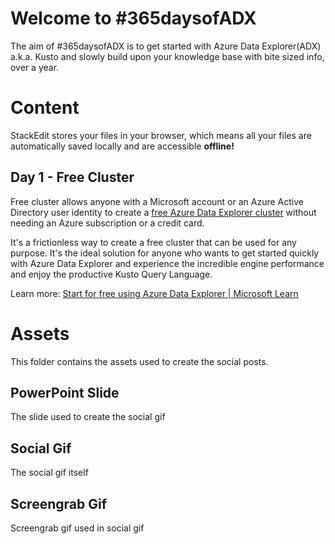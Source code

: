 # Welcome to #365daysofADX

The aim of #365daysofADX is to get started with Azure Data Explorer(ADX) a.k.a. Kusto and slowly build upon your knowledge base with bite sized info, over a year.


# Content

StackEdit stores your files in your browser, which means all your files are automatically saved locally and are accessible **offline!**

## Day 1 - Free Cluster

Free cluster allows anyone with a Microsoft account or an Azure Active Directory user identity to create a  [free Azure Data Explorer cluster](https://learn.microsoft.com/en-us/azure/data-explorer/start-for-free-web-ui)  without needing an Azure subscription or a credit card.

It's a frictionless way to create a free cluster that can be used for any purpose. It's the ideal solution for anyone who wants to get started quickly with Azure Data Explorer and experience the incredible engine performance and enjoy the productive Kusto Query Language.

Learn more: [Start for free using Azure Data Explorer | Microsoft Learn](https://learn.microsoft.com/en-us/azure/data-explorer/start-for-free)



# Assets

This folder contains the assets used to create the social posts.



## PowerPoint Slide

The slide used to create the social gif

## Social Gif

The social gif itself

## Screengrab Gif

Screengrab gif used in social gif

